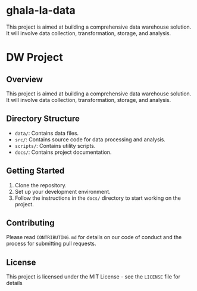 # ghala-la-data
This project is aimed at building a comprehensive data warehouse solution. It will involve data collection, transformation, storage, and analysis.

# DW Project

## Overview
This project is aimed at building a comprehensive data warehouse solution. It will involve data collection, transformation, storage, and analysis.

## Directory Structure
- `data/`: Contains data files.
- `src/`: Contains source code for data processing and analysis.
- `scripts/`: Contains utility scripts.
- `docs/`: Contains project documentation.

## Getting Started
1. Clone the repository.
2. Set up your development environment.
3. Follow the instructions in the `docs/` directory to start working on the project.

## Contributing
Please read `CONTRIBUTING.md` for details on our code of conduct and the process for submitting pull requests.

## License
This project is licensed under the MIT License - see the `LICENSE` file for details
